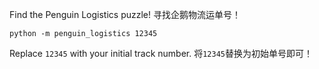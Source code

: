 Find the Penguin Logistics puzzle!
寻找企鹅物流运单号！

```shell
python -m penguin_logistics 12345
```

Replace `12345` with your initial track number.
将`12345`替换为初始单号即可！